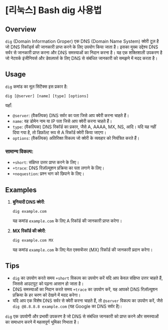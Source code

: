 # [리눅스] Bash dig 사용법

## Overview
`dig` (Domain Information Groper) एक DNS (Domain Name System) क्वेरी टूल है जो DNS रिकॉर्ड्स की जानकारी प्राप्त करने के लिए उपयोग किया जाता है। इसका मुख्य उद्देश्य DNS सर्वर से जानकारी प्राप्त करना और DNS समस्याओं का निदान करना है। यह एक शक्तिशाली उपकरण है जो नेटवर्क इंजीनियर्स और डेवलपर्स के लिए DNS से संबंधित जानकारी को समझने में मदद करता है।

## Usage
`dig` कमांड का मूल सिंटैक्स इस प्रकार है:

```
dig [@server] [name] [type] [options]
```

यहाँ:
- `@server`: (वैकल्पिक) DNS सर्वर का पता जिसे आप क्वेरी करना चाहते हैं।
- `name`: वह डोमेन नाम या IP पता जिसे आप क्वेरी करना चाहते हैं।
- `type`: (वैकल्पिक) DNS रिकॉर्ड का प्रकार, जैसे A, AAAA, MX, NS, आदि। यदि यह नहीं दिया गया है, तो डिफ़ॉल्ट रूप से A रिकॉर्ड क्वेरी किया जाएगा।
- `options`: (वैकल्पिक) अतिरिक्त विकल्प जो क्वेरी के व्यवहार को नियंत्रित करते हैं।

### सामान्य विकल्प:
- `+short`: संक्षिप्त उत्तर प्राप्त करने के लिए।
- `+trace`: DNS रिज़ॉल्यूशन प्रक्रिया का पता लगाने के लिए।
- `+noquestion`: प्रश्न भाग को छिपाने के लिए।

## Examples
1. **बुनियादी DNS क्वेरी**:
   ```
   dig example.com
   ```
   यह कमांड `example.com` के लिए A रिकॉर्ड की जानकारी प्राप्त करेगा।

2. **MX रिकॉर्ड की क्वेरी**:
   ```
   dig example.com MX
   ```
   यह कमांड `example.com` के लिए मेल एक्सचेंजर (MX) रिकॉर्ड की जानकारी प्रदान करेगा।

## Tips
- `dig` का उपयोग करते समय `+short` विकल्प का उपयोग करें यदि आप केवल संक्षिप्त उत्तर चाहते हैं, जिससे आउटपुट को पढ़ना आसान हो जाता है।
- DNS समस्याओं का निदान करते समय `+trace` का उपयोग करें, यह आपको DNS रिज़ॉल्यूशन प्रक्रिया के हर चरण को देखने में मदद करेगा।
- यदि आप एक विशेष DNS सर्वर से क्वेरी करना चाहते हैं, तो `@server` विकल्प का उपयोग करें, जैसे `dig @8.8.8.8 example.com` (यह Google का DNS सर्वर है)।

`dig` एक उपयोगी और प्रभावी उपकरण है जो DNS से संबंधित जानकारी को प्राप्त करने और समस्याओं का समाधान करने में महत्वपूर्ण भूमिका निभाता है।